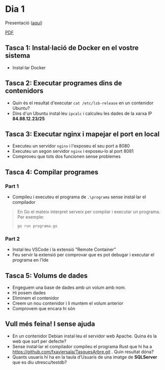# Dia 1

Presentació ([aquí](https://docs.google.com/presentation/d/1zW82h1rE6VDcoiVfkBobVSjDTT3AKCsISjOICeiDfAA/edit?usp=sharing))

[PDF](Presentacio.pdf)

## Tasca 1: Instal·lació de Docker en el vostre sistema

- Instal·lar Docker

## Tasca 2: Executar programes dins de contenidors

- Quin és el resultat d'executar `cat /etc/lsb-release` en un contenidor Ubuntu?
- Dins d'un Ubuntu instal·leu `ipcalc` i calculeu les dades de la xarxa IP **84.88.12.23/25**

## Tasca 3: Executar nginx i mapejar el port en local

- Executeu un servidor `nginx` i l'exposeu el seu port a 8080
- Executeu un segon servidor `nginx` i exposeu-lo al port 8081
- Comproveu que tots dos funcionen sense problemes

## Tasca 4: Compilar programes

### Part 1

- Compileu i executeu el programa de `.\programa` sense instal·lar el compilador

> En Go el mateix interpret serveix per compilar i executar un programa. Per exemple:
>
> ```bash
> go run programa.go
> ```

### Part 2

- Instal·leu VSCode i la extensió "Remote Container"
- Feu servir la extensió per comprovar que es pot debugar i executar el programa en l'Ide

## Tasca 5: Volums de dades

- Engeguem una base de dades amb un volum amb nom.
- Hi posem dades
- Eliminem el contenidor
- Creem un nou contenidor i li muntem el volum anterior
- Comprovem que encara hi són

## Vull més feina! I sense ajuda

- En un contenidor Debian instal·leu el servidor web Apache. Quina és la web que surt per defecte?
- Sense instal·lar el compilador compileu el programa Rust que hi ha a https://github.com/fxaviersala/TasquesArbre.git . Quin resultat dóna?
- Quants usuaris hi ha en la taula d’Usuaris de una imatge de **SQLServer** que es diu utrescu/testdb?
